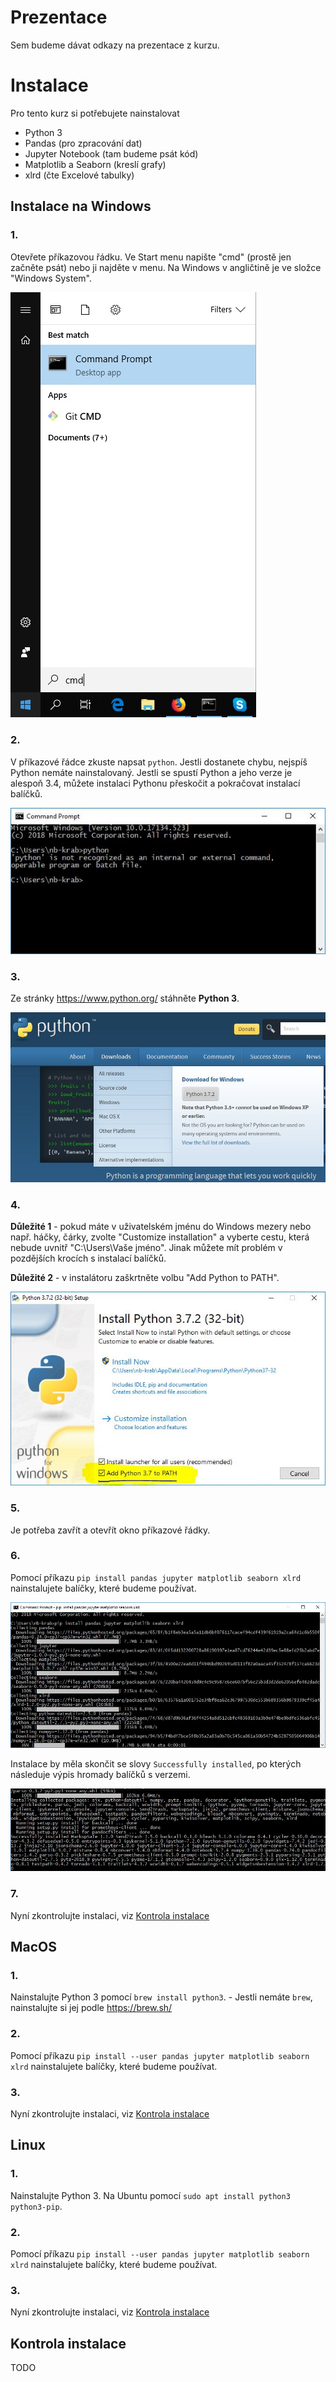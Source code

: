 # Prezentace

Sem budeme dávat odkazy na prezentace z kurzu.

# Instalace

Pro tento kurz si potřebujete nainstalovat

- Python 3
- Pandas (pro zpracování dat)
- Jupyter Notebook (tam budeme psát kód)
- Matplotlib a Seaborn (kreslí grafy)
- xlrd (čte Excelové tabulky)

## Instalace na Windows

### 1. 

Otevřete příkazovou řádku. Ve Start menu napište "cmd" (prostě jen začněte psát) nebo ji najděte v menu. Na Windows v angličtině je ve složce "Windows System".
  
![Start menu s příkazovou řádkou](cmd.jpg)

### 2. 

V příkazové řádce zkuste napsat `python`. Jestli dostanete chybu, nejspíš Python nemáte nainstalovaný. Jestli se spustí Python a jeho verze je alespoň 3.4, můžete instalaci Pythonu přeskočit a pokračovat instalací balíčků.
  
![Není Python](nopython.jpg)

### 3. 

Ze stránky https://www.python.org/ stáhněte **Python 3**.
  
![Stahujeme Python](python-download.jpg)

### 4. 

**Důležité 1** - pokud máte v uživatelském jménu do Windows mezery nebo např. háčky, čárky, zvolte "Customize installation" a vyberte cestu, která nebude uvnitř "C:\Users\Vaše jméno". Jinak můžete mít problém v pozdějších krocích s instalací balíčků.
  
**Důležité 2** - v instalátoru zaškrtněte volbu "Add Python to PATH".
  
![Instalace](python-install.jpg)

### 5.

Je potřeba zavřít a otevřít okno příkazové řádky.

### 6. 

Pomocí příkazu `pip install pandas jupyter matplotlib seaborn xlrd` nainstalujete balíčky, které budeme používat.
  
![Instalace balíčků](packages.jpg)
  
Instalace by měla skončit se slovy `Successfully installed`, po kterých následuje výpis hromady balíčků s verzemi.
  
![Instalace balíčků hotova](packages-finish.jpg)

### 7. 

Nyní zkontrolujte instalaci, viz [Kontrola instalace](#kontrola-instalace)

## MacOS

### 1. 

Nainstalujte Python 3 pomocí `brew install python3`.
    - Jestli nemáte `brew`, nainstalujte si jej podle https://brew.sh/
    
### 2. 

Pomocí příkazu `pip install --user pandas jupyter matplotlib seaborn xlrd` nainstalujete balíčky, které budeme používat.

### 3. 

Nyní zkontrolujte instalaci, viz [Kontrola instalace](#kontrola-instalace)

## Linux

### 1. 

Nainstalujte Python 3. Na Ubuntu pomocí `sudo apt install python3 python3-pip`.

### 2. 

Pomocí příkazu `pip install --user pandas jupyter matplotlib seaborn xlrd` nainstalujete balíčky, které budeme používat.

### 3. 

Nyní zkontrolujte instalaci, viz [Kontrola instalace](#kontrola-instalace)

## Kontrola instalace

TODO
